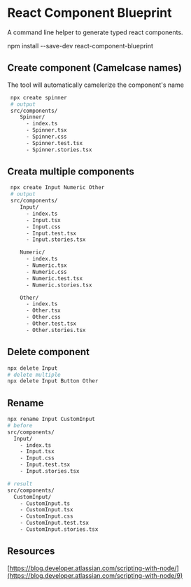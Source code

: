 # React Component Blueprint

A command line helper to generate typed react components.

npm install --save-dev react-component-blueprint

## Create component (Camelcase names)
The tool will automatically camelerize the component's name
```bash
 npx create spinner
 # output
 src/components/
    Spinner/
      - index.ts
      - Spinner.tsx
      - Spinner.css
      - Spinner.test.tsx
      - Spinner.stories.tsx
```

## Creata multiple components
```bash
 npx create Input Numeric Other
 # output
 src/components/
    Input/
      - index.ts
      - Input.tsx
      - Input.css
      - Input.test.tsx
      - Input.stories.tsx

    Numeric/
      - index.ts
      - Numeric.tsx
      - Numeric.css
      - Numeric.test.tsx
      - Numeric.stories.tsx

    Other/
      - index.ts
      - Other.tsx
      - Other.css
      - Other.test.tsx
      - Other.stories.tsx
```

## Delete component
```bash
npx delete Input
# delete multiple
npx delete Input Button Other
```

## Rename
```bash
npx rename Input CustomInput
# before
src/components/
  Input/
    - index.ts
    - Input.tsx
    - Input.css
    - Input.test.tsx
    - Input.stories.tsx

# result
src/components/
  CustomInput/
    - CustomInput.ts
    - CustomInput.tsx
    - CustomInput.css
    - CustomInput.test.tsx
    - CustomInput.stories.tsx
```

## Resources
[https://blog.developer.atlassian.com/scripting-with-node/](https://blog.developer.atlassian.com/scripting-with-node/9)
